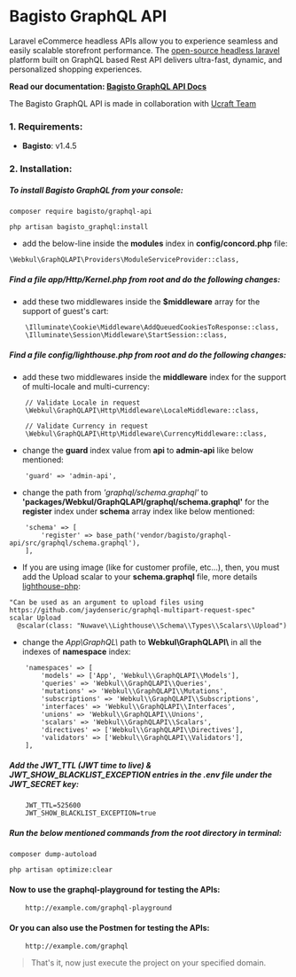 # Bagisto GraphQL API

Laravel eCommerce headless APIs allow you to experience seamless and easily scalable storefront performance. The [open-source headless laravel](https://bagisto.com/en/headless-ecommerce/) platform built on GraphQL based Rest API delivers ultra-fast, dynamic, and personalized shopping experiences.

**Read our documentation: [Bagisto GraphQL API Docs](https://devdocs.bagisto.com/1.x/graphql-admin-api/)**


The Bagisto GraphQL API is made in collaboration with <a href="https://www.ucraft.com/">Ucraft Team</a>


### 1. Requirements:

* **Bagisto**: v1.4.5

### 2. Installation:

##### To install Bagisto GraphQL from your console:

~~~
composer require bagisto/graphql-api
~~~

~~~
php artisan bagisto_graphql:install
~~~

* add the below-line inside the **modules** index in **config/concord.php** file:

~~~
\Webkul\GraphQLAPI\Providers\ModuleServiceProvider::class,
~~~

##### Find a file app/Http/Kernel.php from root and do the following changes:

* add these two middlewares inside the **$middleware** array for the support of guest's cart:

~~~
    \Illuminate\Cookie\Middleware\AddQueuedCookiesToResponse::class,
    \Illuminate\Session\Middleware\StartSession::class,
~~~

##### Find a file config/lighthouse.php from root and do the following changes:

* add these two middlewares inside the **middleware** index for the support of multi-locale and multi-currency:

~~~
    // Validate Locale in request
    \Webkul\GraphQLAPI\Http\Middleware\LocaleMiddleware::class,
    
    // Validate Currency in request
    \Webkul\GraphQLAPI\Http\Middleware\CurrencyMiddleware::class,
~~~

* change the **guard** index value from **api** to **admin-api** like below mentioned:

~~~
    'guard' => 'admin-api',
~~~

* change the path from *'graphql/schema.graphql'* to **'packages/Webkul/GraphQLAPI/graphql/schema.graphql'** for the **register** index under **schema** array index like below mentioned:

~~~
    'schema' => [
        'register' => base_path('vendor/bagisto/graphql-api/src/graphql/schema.graphql'),
    ],
~~~

* If you are using image (like for customer profile, etc...), then, you must add the Upload scalar to your **schema.graphql** file, more details [lighthouse-php](https://lighthouse-php.com/master/digging-deeper/file-uploads.html#setup):

~~~
"Can be used as an argument to upload files using https://github.com/jaydenseric/graphql-multipart-request-spec"
scalar Upload
  @scalar(class: "Nuwave\\Lighthouse\\Schema\\Types\\Scalars\\Upload")
~~~

* change the *App\\GraphQL\\* path to **Webkul\\GraphQLAPI\\** in all the indexes of **namespace** index:

~~~
    'namespaces' => [
        'models' => ['App', 'Webkul\\GraphQLAPI\\Models'],
        'queries' => 'Webkul\\GraphQLAPI\\Queries',
        'mutations' => 'Webkul\\GraphQLAPI\\Mutations',
        'subscriptions' => 'Webkul\\GraphQLAPI\\Subscriptions',
        'interfaces' => 'Webkul\\GraphQLAPI\\Interfaces',
        'unions' => 'Webkul\\GraphQLAPI\\Unions',
        'scalars' => 'Webkul\\GraphQLAPI\\Scalars',
        'directives' => ['Webkul\\GraphQLAPI\\Directives'],
        'validators' => ['Webkul\\GraphQLAPI\\Validators'],
    ],
~~~

##### Add the JWT_TTL (JWT time to live) & JWT_SHOW_BLACKLIST_EXCEPTION entries in the .env file under the JWT_SECRET key:

~~~
    JWT_TTL=525600
    JWT_SHOW_BLACKLIST_EXCEPTION=true
~~~

##### Run the below mentioned commands from the root directory in terminal:

~~~
composer dump-autoload
~~~

~~~
php artisan optimize:clear
~~~

#### Now to use the graphql-playground for testing the APIs:

~~~
    http://example.com/graphql-playground
~~~

#### Or you can also use the Postmen for testing the APIs:

~~~
    http://example.com/graphql
~~~
> That's it, now just execute the project on your specified domain.
